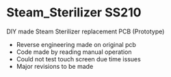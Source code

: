 # Steam_Sterilizer SS210

DIY made Steam Sterilizer replacement PCB (Prototype)
- Reverse engineering made on original pcb
- Code made by reading manual operation
- Could not test touch screen due time issues
- Major revisions to be made
